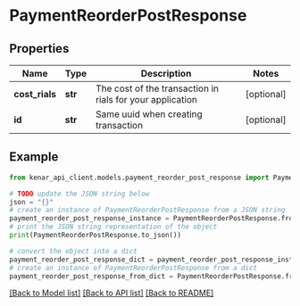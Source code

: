 # PaymentReorderPostResponse


## Properties

Name | Type | Description | Notes
------------ | ------------- | ------------- | -------------
**cost_rials** | **str** | The cost of the transaction in rials for your application | [optional] 
**id** | **str** | Same uuid when creating transaction | [optional] 

## Example

```python
from kenar_api_client.models.payment_reorder_post_response import PaymentReorderPostResponse

# TODO update the JSON string below
json = "{}"
# create an instance of PaymentReorderPostResponse from a JSON string
payment_reorder_post_response_instance = PaymentReorderPostResponse.from_json(json)
# print the JSON string representation of the object
print(PaymentReorderPostResponse.to_json())

# convert the object into a dict
payment_reorder_post_response_dict = payment_reorder_post_response_instance.to_dict()
# create an instance of PaymentReorderPostResponse from a dict
payment_reorder_post_response_from_dict = PaymentReorderPostResponse.from_dict(payment_reorder_post_response_dict)
```
[[Back to Model list]](../README.md#documentation-for-models) [[Back to API list]](../README.md#documentation-for-api-endpoints) [[Back to README]](../README.md)


